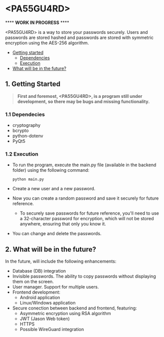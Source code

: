 # \<PA55GU4RD\>

\*\*\*\* **WORK IN PROGRESS** \*\*\*\*

\<PA55GU4RD\> is a way to store your passwords securely. Users and passwords are stored hashed and passwords are stored with symmetric encryption using the AES-256 algorithm.

* [Getting started](#1-getting-started)
  * [Dependencies](#11-dependecies)
  * [Execution](#12-execution)
* [What will be in the future?](#2-what-will-be-in-the-future)

## 1. Getting Started

> **First and foremost, \<PA55GU4RD\>, is a program still under development, so there may be bugs and missing functionality.**

### 1.1 Dependecies

* cryptography
* bcrypto
* python-dotenv
* PyQt5

### 1.2 Execution

* To run the program, execute the main.py file (available in the backend folder) using the following command:

   ```shell
   python main.py
   ``````

* Create a new user and a new password.
* Now you can create a random password and save it securely for future reference.
  * To securely save passwords for future reference, you'll need to use a 32-character password for encryption, which will not be stored anywhere, ensuring that only you know it.
* You can change and delete the passwords.

## 2. What will be in the future?

In the future, <PA55GU4RD> will include the following enhancements:

* Database (DB) integration
* Invisible passwords. The ability to copy passwords without displaying them on the screen.
* User manager. Support for multiple users.
* Frontend development:
  * Android application
  * Linux/Windows application
* Secure conection between backend and frontend, featuring:
  * Asymmetric encryption using RSA algorithm
  * JWT (Jason Web token)
  * HTTPS
  * Possible WireGuard integration
